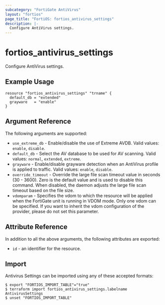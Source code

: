 ```yaml
---
subcategory: "FortiGate AntiVirus"
layout: "fortios"
page_title: "FortiOS: fortios_antivirus_settings"
description: |-
  Configure AntiVirus settings.
---
```


# fortios_antivirus_settings
Configure AntiVirus settings.

## Example Usage

```hcl
resource "fortios_antivirus_settings" "trname" {
  default_db = "extended"
  grayware   = "enable"
}
```

## Argument Reference

The following arguments are supported:

* `use_extreme_db` - Enable/disable the use of Extreme AVDB. Valid values: `enable`, `disable`.
* `default_db` - Select the AV database to be used for AV scanning. Valid values: `normal`, `extended`, `extreme`.
* `grayware` - Enable/disable grayware detection when an AntiVirus profile is applied to traffic. Valid values: `enable`, `disable`.
* `override_timeout` - Override the large file scan timeout value in seconds (30 - 3600). Zero is the default value and is used to disable this command. When disabled, the daemon adjusts the large file scan timeout based on the file size.
* `vdomparam` - Specifies the vdom to which the resource will be applied when the FortiGate unit is running in VDOM mode. Only one vdom can be specified. If you want to inherit the vdom configuration of the provider, please do not set this parameter.


## Attribute Reference

In addition to all the above arguments, the following attributes are exported:
* `id` - an identifier for the resource.

## Import

Antivirus Settings can be imported using any of these accepted formats:
```
$ export "FORTIOS_IMPORT_TABLE"="true"
$ terraform import fortios_antivirus_settings.labelname AntivirusSettings
$ unset "FORTIOS_IMPORT_TABLE"
```
